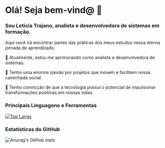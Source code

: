 # Olá! Seja bem-vind@ 👋

### Sou Letícia Trajano, analista e desenvolvedora de sistemas em formação. 
Aqui você irá encontrar partes das práticas dos meus estudos nessa eterna jornada de aprendizado.


🌱 Atualmente, estou me aprimorando como analista e desenvolvedora de sistemas.

🔭 Tenho uma enorme paixão por projetos que inovem e facilitem nossa caminhada social.

🌟 Tenho convicção de que a tecnologia possui o potencial de impulsionar transformações positivas em nossas vidas.


### Principais Linguagens e Ferramentas

[![Top Langs](https://github-readme-stats.vercel.app/api/top-langs/?username=LeTrajano&layout=compact&theme=vue)](https://github.com/anuraghazra/github-readme-stats)

### Estatísticas do GitHub

![Anurag's GitHub stats](https://github-readme-stats.vercel.app/api?username=LeTrajano&theme=vue&show_icons=true)
